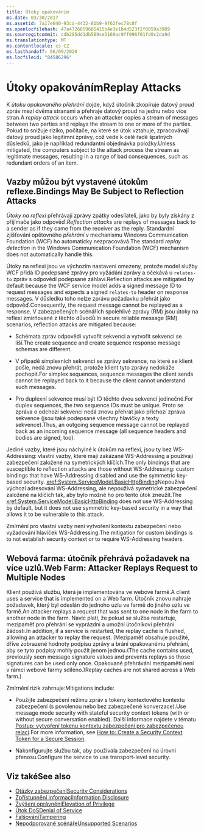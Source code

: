 ```yaml
---
title: Útoky opakováním
ms.date: 03/30/2017
ms.assetid: 7a17e040-93cd-4432-81b9-9f62fec78c8f
ms.openlocfilehash: 47a4726859605415b4e3e1b4d523f2f8059a3989
ms.sourcegitcommit: cdb295dd1db589ce5169ac9ff096f01fd0c2da9d
ms.translationtype: MT
ms.contentlocale: cs-CZ
ms.lasthandoff: 06/09/2020
ms.locfileid: "84586296"
---
```

# <a name="replay-attacks"></a><span data-ttu-id="d8c8a-102">Útoky opakováním</span><span class="sxs-lookup"><span data-stu-id="d8c8a-102">Replay Attacks</span></span>
<span data-ttu-id="d8c8a-103">K *útoku opakovaného přehrání* dojde, když útočník zkopíruje datový proud zpráv mezi dvěma stranami a přehraje datový proud na jednu nebo více stran.</span><span class="sxs-lookup"><span data-stu-id="d8c8a-103">A *replay attack* occurs when an attacker copies a stream of messages between two parties and replays the stream to one or more of the parties.</span></span> <span data-ttu-id="d8c8a-104">Pokud to snižuje riziko, počítače, na které se útok vztahuje, zpracovávají datový proud jako legitimní zprávy, což vede k celé řadě špatných důsledků, jako je například redundantní objednávka položky.</span><span class="sxs-lookup"><span data-stu-id="d8c8a-104">Unless mitigated, the computers subject to the attack process the stream as legitimate messages, resulting in a range of bad consequences, such as redundant orders of an item.</span></span>  
  
## <a name="bindings-may-be-subject-to-reflection-attacks"></a><span data-ttu-id="d8c8a-105">Vazby můžou být vystavené útokům reflexe.</span><span class="sxs-lookup"><span data-stu-id="d8c8a-105">Bindings May Be Subject to Reflection Attacks</span></span>  
 <span data-ttu-id="d8c8a-106">*Útoky na reflexi* přehrávají zprávy zpátky odesílateli, jako by byly získány z přijímače jako odpověď.</span><span class="sxs-lookup"><span data-stu-id="d8c8a-106">*Reflection attacks* are replays of messages back to a sender as if they came from the receiver as the reply.</span></span> <span data-ttu-id="d8c8a-107">Standardní zjišťování opětovného *přehrání* v mechanismu Windows Communication Foundation (WCF) ho automaticky nezpracovává.</span><span class="sxs-lookup"><span data-stu-id="d8c8a-107">The standard *replay detection* in the Windows Communication Foundation (WCF) mechanism does not automatically handle this.</span></span>  
  
 <span data-ttu-id="d8c8a-108">Útoky na reflexi jsou ve výchozím nastavení omezeny, protože model služby WCF přidá ID podepsané zprávy pro vyžádání zprávy a očekává u `relates-to` zpráv s odpovědí podepsané záhlaví.</span><span class="sxs-lookup"><span data-stu-id="d8c8a-108">Reflection attacks are mitigated by default because the WCF service model adds a signed message ID to request messages and expects a signed `relates-to` header on response messages.</span></span> <span data-ttu-id="d8c8a-109">V důsledku toho nelze zprávu požadavku přehrát jako odpověď.</span><span class="sxs-lookup"><span data-stu-id="d8c8a-109">Consequently, the request message cannot be replayed as a response.</span></span> <span data-ttu-id="d8c8a-110">V zabezpečených scénářích spolehlivé zprávy (RM) jsou útoky na reflexi zmírňované z těchto důvodů:</span><span class="sxs-lookup"><span data-stu-id="d8c8a-110">In secure reliable message (RM) scenarios, reflection attacks are mitigated because:</span></span>  
  
- <span data-ttu-id="d8c8a-111">Schémata zpráv odpovědi vytvořit sekvenci a vytvořit sekvenci se liší.</span><span class="sxs-lookup"><span data-stu-id="d8c8a-111">The create sequence and create sequence response message schemas are different.</span></span>  
  
- <span data-ttu-id="d8c8a-112">V případě simplexních sekvencí se zprávy sekvence, na které se klient pošle, nedá znovu přehrát, protože klient tyto zprávy nedokáže pochopit.</span><span class="sxs-lookup"><span data-stu-id="d8c8a-112">For simplex sequences, sequence messages the client sends cannot be replayed back to it because the client cannot understand such messages.</span></span>  
  
- <span data-ttu-id="d8c8a-113">Pro duplexní sekvence musí být ID těchto dvou sekvencí jedinečné.</span><span class="sxs-lookup"><span data-stu-id="d8c8a-113">For duplex sequences, the two sequence IDs must be unique.</span></span> <span data-ttu-id="d8c8a-114">Proto se zpráva o odchozí sekvenci nedá znovu přehrát jako příchozí zpráva sekvence (jsou také podepsané všechny hlavičky a texty sekvence).</span><span class="sxs-lookup"><span data-stu-id="d8c8a-114">Thus, an outgoing sequence message cannot be replayed back as an incoming sequence message (all sequence headers and bodies are signed, too).</span></span>  
  
 <span data-ttu-id="d8c8a-115">Jediné vazby, které jsou náchylné k útokům na reflexi, jsou ty bez WS-Addressing: vlastní vazby, které mají zakázané WS-Addressing a používají zabezpečení založené na symetrických klíčích.</span><span class="sxs-lookup"><span data-stu-id="d8c8a-115">The only bindings that are susceptible to reflection attacks are those without WS-Addressing: custom bindings that have WS-Addressing disabled and use the symmetric key-based security.</span></span> <span data-ttu-id="d8c8a-116"><xref:System.ServiceModel.BasicHttpBinding>Nepoužívá výchozí adresování WS-Addressing, ale nepoužívá symetrické zabezpečení založené na klíčích tak, aby bylo možné ho pro tento útok zneužít.</span><span class="sxs-lookup"><span data-stu-id="d8c8a-116">The <xref:System.ServiceModel.BasicHttpBinding> does not use WS-Addressing by default, but it does not use symmetric key-based security in a way that allows it to be vulnerable to this attack.</span></span>  
  
 <span data-ttu-id="d8c8a-117">Zmírnění pro vlastní vazby není vytvoření kontextu zabezpečení nebo vyžadování hlaviček WS-Addressing.</span><span class="sxs-lookup"><span data-stu-id="d8c8a-117">The mitigation for custom bindings is to not establish security context or to require WS-Addressing headers.</span></span>  
  
## <a name="web-farm-attacker-replays-request-to-multiple-nodes"></a><span data-ttu-id="d8c8a-118">Webová farma: útočník přehrává požadavek na více uzlů.</span><span class="sxs-lookup"><span data-stu-id="d8c8a-118">Web Farm: Attacker Replays Request to Multiple Nodes</span></span>  
 <span data-ttu-id="d8c8a-119">Klient používá službu, která je implementována ve webové farmě.</span><span class="sxs-lookup"><span data-stu-id="d8c8a-119">A client uses a service that is implemented on a Web farm.</span></span> <span data-ttu-id="d8c8a-120">Útočník znovu nahraje požadavek, který byl odeslán do jednoho uzlu ve farmě do jiného uzlu ve farmě.</span><span class="sxs-lookup"><span data-stu-id="d8c8a-120">An attacker replays a request that was sent to one node in the farm to another node in the farm.</span></span> <span data-ttu-id="d8c8a-121">Navíc platí, že pokud se služba restartuje, mezipaměť pro přehrání se vyprázdní a umožní útočníkovi přehrání žádosti.</span><span class="sxs-lookup"><span data-stu-id="d8c8a-121">In addition, if a service is restarted, the replay cache is flushed, allowing an attacker to replay the request.</span></span> <span data-ttu-id="d8c8a-122">(Mezipaměť obsahuje použité, dříve zobrazené hodnoty podpisu zprávy a brání opakovanému přehrání, aby se tyto podpisy mohly použít jenom jednou.</span><span class="sxs-lookup"><span data-stu-id="d8c8a-122">(The cache contains used, previously seen message signature values and prevents replays so those signatures can be used only once.</span></span> <span data-ttu-id="d8c8a-123">Opakované přehrávání mezipamětí není v rámci webové farmy sdíleno.)</span><span class="sxs-lookup"><span data-stu-id="d8c8a-123">Replay caches are not shared across a Web farm.)</span></span>  
  
 <span data-ttu-id="d8c8a-124">Zmírnění rizik zahrnuje:</span><span class="sxs-lookup"><span data-stu-id="d8c8a-124">Mitigations include:</span></span>  
  
- <span data-ttu-id="d8c8a-125">Použijte zabezpečení režimu zpráv s tokeny kontextového kontextu zabezpečení (s povolenou nebo bez zabezpečené konverzace).</span><span class="sxs-lookup"><span data-stu-id="d8c8a-125">Use message mode security with stateful security context tokens (with or without secure conversation enabled).</span></span> <span data-ttu-id="d8c8a-126">Další informace najdete v tématu [Postup: vytvoření tokenu kontextu zabezpečení pro zabezpečenou relaci](how-to-create-a-security-context-token-for-a-secure-session.md).</span><span class="sxs-lookup"><span data-stu-id="d8c8a-126">For more information, see [How to: Create a Security Context Token for a Secure Session](how-to-create-a-security-context-token-for-a-secure-session.md).</span></span>  
  
- <span data-ttu-id="d8c8a-127">Nakonfigurujte službu tak, aby používala zabezpečení na úrovni přenosu.</span><span class="sxs-lookup"><span data-stu-id="d8c8a-127">Configure the service to use transport-level security.</span></span>  
  
## <a name="see-also"></a><span data-ttu-id="d8c8a-128">Viz také</span><span class="sxs-lookup"><span data-stu-id="d8c8a-128">See also</span></span>

- [<span data-ttu-id="d8c8a-129">Otázky zabezpečení</span><span class="sxs-lookup"><span data-stu-id="d8c8a-129">Security Considerations</span></span>](security-considerations-in-wcf.md)
- [<span data-ttu-id="d8c8a-130">Zpřístupnění informací</span><span class="sxs-lookup"><span data-stu-id="d8c8a-130">Information Disclosure</span></span>](information-disclosure.md)
- [<span data-ttu-id="d8c8a-131">Zvýšení oprávnění</span><span class="sxs-lookup"><span data-stu-id="d8c8a-131">Elevation of Privilege</span></span>](elevation-of-privilege.md)
- [<span data-ttu-id="d8c8a-132">Útok DoS</span><span class="sxs-lookup"><span data-stu-id="d8c8a-132">Denial of Service</span></span>](denial-of-service.md)
- [<span data-ttu-id="d8c8a-133">Falšování</span><span class="sxs-lookup"><span data-stu-id="d8c8a-133">Tampering</span></span>](tampering.md)
- [<span data-ttu-id="d8c8a-134">Nepodporované scénáře</span><span class="sxs-lookup"><span data-stu-id="d8c8a-134">Unsupported Scenarios</span></span>](unsupported-scenarios.md)
